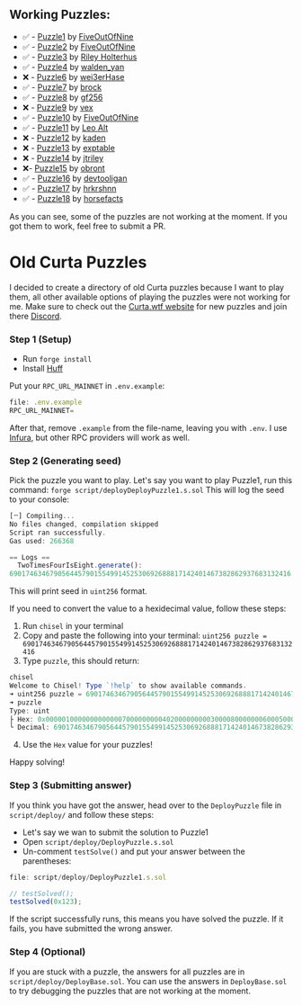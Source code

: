 ## Working Puzzles:
- ✅ - [Puzzle1](https://www.curta.wtf/puzzle/1) by [FiveOutOfNine](https://twitter.com/fiveoutofnine)
- ✅ - [Puzzle2](https://www.curta.wtf/puzzle/2) by [FiveOutOfNine](https://twitter.com/fiveoutofnine)
- ✅ - [Puzzle3](https://www.curta.wtf/puzzle/3) by [Riley Holterhus](https://twitter.com/rileyholterhus)
- ✅ - [Puzzle4](https://www.curta.wtf/puzzle/4) by [walden_yan](https://twitter.com/walden_yan)
- ❌ - [Puzzle6](https://www.curta.wtf/puzzle/6) by [wei3erHase](https://twitter.com/wei3erHase)
- ✅ - [Puzzle7](https://www.curta.wtf/puzzle/7) by [brock](https://twitter.com/brockjelmore)
- ✅ - [Puzzle8](https://www.curta.wtf/puzzle/8) by [gf256](https://twitter.com/gf_256)
- ❌ - [Puzzle9](https://www.curta.wtf/puzzle/9) by [vex](https://twitter.com/vex_0x)
- ✅ - [Puzzle10](https://www.curta.wtf/puzzle/10) by [FiveOutOfNine](https://twitter.com/fiveoutofnine)
- ✅ - [Puzzle11](https://www.curta.wtf/puzzle/11) by [Leo Alt](https://twitter.com/leonardoalt)
- ❌ - [Puzzle12](https://www.curta.wtf/puzzle/12) by [kaden](https://twitter.com/0xKaden)
- ❌ - [Puzzle13](https://www.curta.wtf/puzzle/13) by [exptable](https://twitter.com/exp_table)
- ❌ - [Puzzle14](https://www.curta.wtf/puzzle/14) by [jtriley](https://twitter.com/jtriley_eth)
- ❌- [Puzzle15](https://www.curta.wtf/puzzle/15) by [obront](https://twitter.com/zachobront)
- ✅ - [Puzzle16](https://www.curta.wtf/puzzle/16) by [devtooligan](https://twitter.com/devtooligan)
- ✅ - [Puzzle17](https://www.curta.wtf/puzzle/17) by [hrkrshnn](https://twitter.com/_hrkrshnn)
- ✅ - [Puzzle18](https://www.curta.wtf/puzzle/18) by [horsefacts](https://twitter.com/eth_call)

As you can see, some of the puzzles are not working at the moment. If you got them to work, feel free to submit a PR.

# Old Curta Puzzles
I decided to create a directory of old Curta puzzles because I want to play them, all other available options of playing the puzzles were not working for me.
Make sure to check out the [Curta.wtf website](https://www.curta.wtf/) for new puzzles and join there [Discord](https://discord.com/invite/zxerRE2Dn7).

### Step 1 (Setup)
- Run `forge install`
- Install [Huff](https://docs.huff.sh/get-started/installing/)

Put your `RPC_URL_MAINNET` in `.env.example`:
```javascript
file: .env.example
RPC_URL_MAINNET=
```
After that, remove `.example` from the file-name, leaving you with `.env`.
I use [Infura](infura.io), but other RPC providers will work as well.

### Step 2 (Generating seed)
Pick the puzzle you want to play. Let's say you want to play Puzzle1, run this command:
`forge script/deployDeployPuzzle1.s.sol`
This will log the seed to your console:
```javascript
[⠒] Compiling...
No files changed, compilation skipped
Script ran successfully.
Gas used: 266368

== Logs ==
  TwoTimesFourIsEight.generate():
6901746346790564457901554991452530692688817142401467382862937683132416
```

This will print seed in `uint256` format. 

If you need to convert the value to a hexidecimal value, follow these steps:

1. Run `chisel` in your terminal
2. Copy and paste the following into your terminal:
`uint256 puzzle = 6901746346790564457901554991452530692688817142401467382862937683132416`
3. Type `puzzle`, this should return:
```javascript
chisel                                                                                                                                                                                                                       ─╯
Welcome to Chisel! Type `!help` to show available commands.
➜ uint256 puzzle = 6901746346790564457901554991452530692688817142401467382862937683132416
➜ puzzle
Type: uint
├ Hex: 0x0000010000000000000700000000040200000000030000800000006000500000
└ Decimal: 6901746346790564457901554991452530692688817142401467382862937683132416
```
4. Use the `Hex` value for your puzzles!

Happy solving!

### Step 3 (Submitting answer)
If you think you have got the answer, head over to the `DeployPuzzle` file in `script/deploy/` and follow these steps:
- Let's say we wan to submit the solution to Puzzle1
- Open `script/deploy/DeployPuzzle.s.sol`
- Un-comment `testSolve()` and put your answer between the parentheses:
```javascript
file: script/deploy/DeployPuzzle1.s.sol

// testSolved();
testSolved(0x123);
```

If the script successfully runs, this means you have solved the puzzle. 
If it fails, you have submitted the wrong answer.

### Step 4 (Optional)
If you are stuck with a puzzle, the answers for all puzzles are in `script/deploy/DeployBase.sol`. 
You can use the answers in `DeployBase.sol` to try debugging the puzzles that are not working at the moment.

